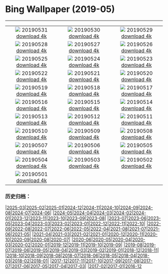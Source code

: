 # Bing Wallpaper (2019-05)
**************
| | | |
|:-:|:-:|:-:|
| ![](https://www.bing.com/th?id=OHR.ZumwaltPrairie_EN-US4220977516_1920x1080.jpg) 20190531 [download 4k](https://www.bing.com/th?id=OHR.ZumwaltPrairie_EN-US4220977516_UHD.jpg) | ![](https://www.bing.com/th?id=OHR.Manhattanhenge_EN-US4126401007_1920x1080.jpg) 20190530 [download 4k](https://www.bing.com/th?id=OHR.Manhattanhenge_EN-US4126401007_UHD.jpg) | ![](https://www.bing.com/th?id=OHR.StravinskyFountain_EN-US4016192027_1920x1080.jpg) 20190529 [download 4k](https://www.bing.com/th?id=OHR.StravinskyFountain_EN-US4016192027_UHD.jpg) |
| ![](https://www.bing.com/th?id=OHR.BeeWeek_EN-US3869000893_1920x1080.jpg) 20190528 [download 4k](https://www.bing.com/th?id=OHR.BeeWeek_EN-US3869000893_UHD.jpg) | ![](https://www.bing.com/th?id=OHR.VVMWDC_EN-US3757796732_1920x1080.jpg) 20190527 [download 4k](https://www.bing.com/th?id=OHR.VVMWDC_EN-US3757796732_UHD.jpg) | ![](https://www.bing.com/th?id=OHR.MarathonduMont_EN-US3655902624_1920x1080.jpg) 20190526 [download 4k](https://www.bing.com/th?id=OHR.MarathonduMont_EN-US3655902624_UHD.jpg) |
| ![](https://www.bing.com/th?id=OHR.CapeMayWarbler_EN-US3460417256_1920x1080.jpg) 20190525 [download 4k](https://www.bing.com/th?id=OHR.CapeMayWarbler_EN-US3460417256_UHD.jpg) | ![](https://www.bing.com/th?id=OHR.MalvarrosaSandSculpture_EN-US3310429769_1920x1080.jpg) 20190524 [download 4k](https://www.bing.com/th?id=OHR.MalvarrosaSandSculpture_EN-US3310429769_UHD.jpg) | ![](https://www.bing.com/th?id=OHR.CuracaoTurtle_EN-US8979541301_1920x1080.jpg) 20190523 [download 4k](https://www.bing.com/th?id=OHR.CuracaoTurtle_EN-US8979541301_UHD.jpg) |
| ![](https://www.bing.com/th?id=OHR.ElProblema_EN-US8844514995_1920x1080.jpg) 20190522 [download 4k](https://www.bing.com/th?id=OHR.ElProblema_EN-US8844514995_UHD.jpg) | ![](https://www.bing.com/th?id=OHR.CRDelta_EN-US8781843892_1920x1080.jpg) 20190521 [download 4k](https://www.bing.com/th?id=OHR.CRDelta_EN-US8781843892_UHD.jpg) | ![](https://www.bing.com/th?id=OHR.ChannelIslandFox_EN-US8681899783_1920x1080.jpg) 20190520 [download 4k](https://www.bing.com/th?id=OHR.ChannelIslandFox_EN-US8681899783_UHD.jpg) |
| ![](https://www.bing.com/th?id=OHR.Ghyakar_EN-US8536444823_1920x1080.jpg) 20190519 [download 4k](https://www.bing.com/th?id=OHR.Ghyakar_EN-US8536444823_UHD.jpg) | ![](https://www.bing.com/th?id=OHR.COAAS_EN-US8410479448_1920x1080.jpg) 20190518 [download 4k](https://www.bing.com/th?id=OHR.COAAS_EN-US8410479448_UHD.jpg) | ![](https://www.bing.com/th?id=OHR.BicycleRelief_EN-US8199020679_1920x1080.jpg) 20190517 [download 4k](https://www.bing.com/th?id=OHR.BicycleRelief_EN-US8199020679_UHD.jpg) |
| ![](https://www.bing.com/th?id=OHR.AbuSimbel_EN-US8101729875_1920x1080.jpg) 20190516 [download 4k](https://www.bing.com/th?id=OHR.AbuSimbel_EN-US8101729875_UHD.jpg) | ![](https://www.bing.com/th?id=OHR.NordkappSun_EN-US7949875280_1920x1080.jpg) 20190515 [download 4k](https://www.bing.com/th?id=OHR.NordkappSun_EN-US7949875280_UHD.jpg) | ![](https://www.bing.com/th?id=OHR.BlueCannes_EN-US7832673119_1920x1080.jpg) 20190514 [download 4k](https://www.bing.com/th?id=OHR.BlueCannes_EN-US7832673119_UHD.jpg) |
| ![](https://www.bing.com/th?id=OHR.PineLogSP_EN-US7583399846_1920x1080.jpg) 20190513 [download 4k](https://www.bing.com/th?id=OHR.PineLogSP_EN-US7583399846_UHD.jpg) | ![](https://www.bing.com/th?id=OHR.PipingPlover_EN-US7445293078_1920x1080.jpg) 20190512 [download 4k](https://www.bing.com/th?id=OHR.PipingPlover_EN-US7445293078_UHD.jpg) | ![](https://www.bing.com/th?id=OHR.ZaanseSchans_EN-US7322815776_1920x1080.jpg) 20190511 [download 4k](https://www.bing.com/th?id=OHR.ZaanseSchans_EN-US7322815776_UHD.jpg) |
| ![](https://www.bing.com/th?id=OHR.RailroadingTurntable_EN-US7125515038_1920x1080.jpg) 20190510 [download 4k](https://www.bing.com/th?id=OHR.RailroadingTurntable_EN-US7125515038_UHD.jpg) | ![](https://www.bing.com/th?id=OHR.SerengetiZebra_EN-US5631881768_1920x1080.jpg) 20190509 [download 4k](https://www.bing.com/th?id=OHR.SerengetiZebra_EN-US5631881768_UHD.jpg) | ![](https://www.bing.com/th?id=OHR.CurlingBonspiel_EN-US5566778028_1920x1080.jpg) 20190508 [download 4k](https://www.bing.com/th?id=OHR.CurlingBonspiel_EN-US5566778028_UHD.jpg) |
| ![](https://www.bing.com/th?id=OHR.StMaryFalls_EN-US5506199151_1920x1080.jpg) 20190507 [download 4k](https://www.bing.com/th?id=OHR.StMaryFalls_EN-US5506199151_UHD.jpg) | ![](https://www.bing.com/th?id=OHR.NCFireweed_EN-US5437463354_1920x1080.jpg) 20190506 [download 4k](https://www.bing.com/th?id=OHR.NCFireweed_EN-US5437463354_UHD.jpg) | ![](https://www.bing.com/th?id=OHR.AmericanCulturalCapital_EN-US5366508467_1920x1080.jpg) 20190505 [download 4k](https://www.bing.com/th?id=OHR.AmericanCulturalCapital_EN-US5366508467_UHD.jpg) |
| ![](https://www.bing.com/th?id=OHR.SkelligMichael_EN-US5274283608_1920x1080.jpg) 20190504 [download 4k](https://www.bing.com/th?id=OHR.SkelligMichael_EN-US5274283608_UHD.jpg) | ![](https://www.bing.com/th?id=OHR.Waldplastik_EN-US5187306867_1920x1080.jpg) 20190503 [download 4k](https://www.bing.com/th?id=OHR.Waldplastik_EN-US5187306867_UHD.jpg) | ![](https://www.bing.com/th?id=OHR.RuffLek_EN-US5125992277_1920x1080.jpg) 20190502 [download 4k](https://www.bing.com/th?id=OHR.RuffLek_EN-US5125992277_UHD.jpg) |
| ![](https://www.bing.com/th?id=OHR.WisteriaTunnel_EN-US5042367365_1920x1080.jpg) 20190501 [download 4k](https://www.bing.com/th?id=OHR.WisteriaTunnel_EN-US5042367365_UHD.jpg) |  |  |

### 历史归档：

|[2025-03](/../2025-03/2025-03.md)|[2025-02](/../2025-02/2025-02.md)|[2025-01](/../2025-01/2025-01.md)|[2024-12](/../2024-12/2024-12.md)|[2024-11](/../2024-11/2024-11.md)|[2024-10](/../2024-10/2024-10.md)|[2024-09](/../2024-09/2024-09.md)|[2024-08](/../2024-08/2024-08.md)|[2024-07](/../2024-07/2024-07.md)|[2024-06](/../2024-06/2024-06.md)|
|[2024-05](/../2024-05/2024-05.md)|[2024-04](/../2024-04/2024-04.md)|[2024-03](/../2024-03/2024-03.md)|[2024-02](/../2024-02/2024-02.md)|[2024-01](/../2024-01/2024-01.md)|[2023-12](/../2023-12/2023-12.md)|[2023-11](/../2023-11/2023-11.md)|[2023-10](/../2023-10/2023-10.md)|[2023-09](/../2023-09/2023-09.md)|[2023-08](/../2023-08/2023-08.md)|
|[2023-07](/../2023-07/2023-07.md)|[2023-06](/../2023-06/2023-06.md)|[2023-05](/../2023-05/2023-05.md)|[2023-04](/../2023-04/2023-04.md)|[2023-03](/../2023-03/2023-03.md)|[2023-02](/../2023-02/2023-02.md)|[2023-01](/../2023-01/2023-01.md)|[2022-12](/../2022-12/2022-12.md)|[2022-11](/../2022-11/2022-11.md)|[2022-10](/../2022-10/2022-10.md)|
|[2022-09](/../2022-09/2022-09.md)|[2022-08](/../2022-08/2022-08.md)|[2022-07](/../2022-07/2022-07.md)|[2022-06](/../2022-06/2022-06.md)|[2022-05](/../2022-05/2022-05.md)|[2022-04](/../2022-04/2022-04.md)|[2021-08](/../2021-08/2021-08.md)|[2021-07](/../2021-07/2021-07.md)|[2021-06](/../2021-06/2021-06.md)|[2021-05](/../2021-05/2021-05.md)|
|[2021-04](/../2021-04/2021-04.md)|[2021-03](/../2021-03/2021-03.md)|[2021-02](/../2021-02/2021-02.md)|[2021-01](/../2021-01/2021-01.md)|[2020-12](/../2020-12/2020-12.md)|[2020-11](/../2020-11/2020-11.md)|[2020-10](/../2020-10/2020-10.md)|[2020-09](/../2020-09/2020-09.md)|[2020-08](/../2020-08/2020-08.md)|[2020-07](/../2020-07/2020-07.md)|
|[2020-06](/../2020-06/2020-06.md)|[2020-05](/../2020-05/2020-05.md)|[2020-04](/../2020-04/2020-04.md)|[2020-03](/../2020-03/2020-03.md)|[2020-02](/../2020-02/2020-02.md)|[2020-01](/../2020-01/2020-01.md)|[2019-12](/../2019-12/2019-12.md)|[2019-11](/../2019-11/2019-11.md)|[2019-10](/../2019-10/2019-10.md)|[2019-09](/../2019-09/2019-09.md)|
|[2019-08](/../2019-08/2019-08.md)|[2019-07](/../2019-07/2019-07.md)|[2019-06](/../2019-06/2019-06.md)|[2019-05](/2019-05.md)|[2019-04](/../2019-04/2019-04.md)|[2019-03](/../2019-03/2019-03.md)|[2019-02](/../2019-02/2019-02.md)|[2019-01](/../2019-01/2019-01.md)|[2018-12](/../2018-12/2018-12.md)|[2018-11](/../2018-11/2018-11.md)|
|[2018-10](/../2018-10/2018-10.md)|[2018-09](/../2018-09/2018-09.md)|[2018-08](/../2018-08/2018-08.md)|[2018-07](/../2018-07/2018-07.md)|[2018-06](/../2018-06/2018-06.md)|[2018-05](/../2018-05/2018-05.md)|[2018-04](/../2018-04/2018-04.md)|[2018-03](/../2018-03/2018-03.md)|[2018-02](/../2018-02/2018-02.md)|[2018-01](/../2018-01/2018-01.md)|
|[2017-12](/../2017-12/2017-12.md)|[2017-11](/../2017-11/2017-11.md)|[2017-10](/../2017-10/2017-10.md)|[2017-09](/../2017-09/2017-09.md)|[2017-08](/../2017-08/2017-08.md)|[2017-07](/../2017-07/2017-07.md)|[2017-06](/../2017-06/2017-06.md)|[2017-05](/../2017-05/2017-05.md)|[2017-04](/../2017-04/2017-04.md)|[2017-03](/../2017-03/2017-03.md)|
|[2017-02](/../2017-02/2017-02.md)|[2017-01](/../2017-01/2017-01.md)|[2016-12](/../2016-12/2016-12.md)